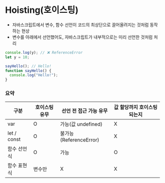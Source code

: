 # Hoisting(호이스팅)
- 자바스크립트에서 변수, 함수 선언이 코드의 최상단으로 끌어올려지는 것처럼 동작하는 현상
- 변수를 아래에서 선언했어도, 자바스크립트가 내부적으로는 미리 선언한 것처럼 처리
```JavaScript
console.log(y); // ❌ ReferenceError
let y = 10;
```
```JavaScript
sayHello(); // Hello!
function sayHello() {
  console.log("Hello!");
}
```
### 요약
|구분|호이스팅 유무|선언 전 접근 가능 유무|값 할당까지 호이스팅 되는지|
|--|---|---|---|
|var| O | 가능(값 undefined) | X |
|let / const| O | 불가능(ReferenceError)|X|
|함수 선언식|O|가능|O|
|함수 표현식|변수만|X|X|


